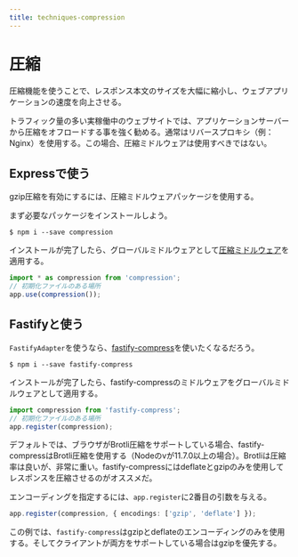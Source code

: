 ```yaml
---
title: techniques-compression
---
```


# 圧縮

圧縮機能を使うことで、レスポンス本文のサイズを大幅に縮小し、ウェブアプリケーションの速度を向上させる。

トラフィック量の多い実稼働中のウェブサイトでは、アプリケーションサーバーから圧縮をオフロードする事を強く勧める。通常はリバースプロキシ（例：Nginx）を使用する。この場合、圧縮ミドルウェアは使用すべきではない。

## Expressで使う

gzip圧縮を有効にするには、圧縮ミドルウェアパッケージを使用する。

まず必要なパッケージをインストールしよう。

```
$ npm i --save compression
```

インストールが完了したら、グローバルミドルウェアとして[圧縮ミドルウェア](https://github.com/expressjs/compression)を適用する。

```ts
import * as compression from 'compression';
// 初期化ファイルのある場所
app.use(compression());
```

## Fastifyと使う

`FastifyAdapter`を使うなら、[fastify-compress](https://github.com/fastify/fastify-compress)を使いたくなるだろう。

```
$ npm i --save fastify-compress
```

インストールが完了したら、fastify-compressのミドルウェアをグローバルミドルウェアとして適用する。

```ts
import compression from 'fastify-compress';
// 初期化ファイルのある場所
app.register(compression);
```

デフォルトでは、ブラウザがBrotli圧縮をサポートしている場合、fastify-compressはBrotli圧縮を使用する（Nodeのvが11.7.0以上の場合）。Brotliは圧縮率は良いが、非常に重い。fastify-compressにはdeflateとgzipのみを使用してレスポンスを圧縮させるのがオススメだ。

エンコーディングを指定するには、`app.register`に2番目の引数を与える。

```ts
app.register(compression, { encodings: ['gzip', 'deflate'] });
```

この例では、`fastify-compress`はgzipとdeflateのエンコーディングのみを使用する。そしてクライアントが両方をサポートしている場合はgzipを優先する。